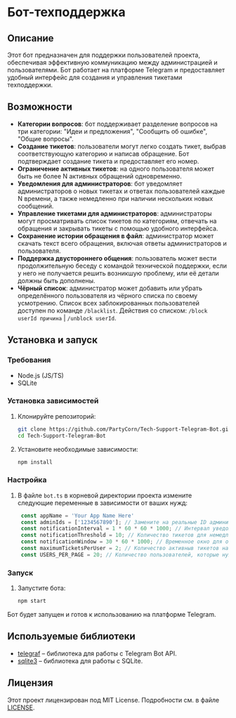 # Бот-техподдержка

## Описание

Этот бот предназначен для поддержки пользователей проекта, обеспечивая эффективную коммуникацию между администрацией и пользователями. Бот работает на платформе Telegram и предоставляет удобный интерфейс для создания и управления тикетами техподдержки.

## Возможности

- **Категории вопросов**: бот поддерживает разделение вопросов на три категории: "Идеи и предложения", "Сообщить об ошибке", "Общие вопросы".
- **Создание тикетов**: пользователи могут легко создать тикет, выбрав соответствующую категорию и написав обращение. Бот подтверждает создание тикета и предоставляет его номер.
- **Ограничение активных тикетов**: на одного пользователя может быть не более N активных обращений одновременно.
- **Уведомления для администраторов**: бот уведомляет администраторов о новых тикетах и ответах пользователей каждые N времени, а также немедленно при наличии нескольких новых сообщений.
- **Управление тикетами для администраторов**: администраторы могут просматривать список тикетов по категориям, отвечать на обращения и закрывать тикеты с помощью удобного интерфейса.
- **Сохранение истории обращения в файл**: администратор может скачать текст всего обращения, включая ответы администраторов и пользователя.
- **Поддержка двустороннего общения**: пользователь может вести продолжительную беседу с командой технической поддержки, если у него не получается решить возникшую проблему, или её детали должны быть дополнены.
- **Чёрный список**: администратор может добавить или убрать определённого пользователя из чёрного списка по своему усмотрению. Список всех заблокированных пользователей доступен по команде `/blacklist`. Действия со списком: `/block userId причина` | `/unblock userId`.

## Установка и запуск

### Требования

- Node.js (JS/TS)
- SQLite

### Установка зависимостей

1. Клонируйте репозиторий:
   ```bash
   git clone https://github.com/PartyCorn/Tech-Support-Telegram-Bot.git
   cd Tech-Support-Telegram-Bot
   ```

2. Установите необходимые зависимости:
   ```bash
   npm install
   ```

### Настройка

1. В файле `bot.ts` в корневой директории проекта измените следующие переменные в зависимости от ваших нужд:
   ```ts
    const appName = 'Your App Name Here'
    const adminIds = ['1234567890']; // Замените на реальные ID администраторов
    const notificationInterval = 1 * 60 * 60 * 1000; // Интервал уведомления администраторов, указан 1 час
    const notificationThreshold = 10; // Количество тикетов для немедленного уведомления
    const notificationWindow = 30 * 60 * 1000; // Временное окно для отслеживания тикетов в миллисекундах (например, 30 минут)
    const maximumTicketsPerUser = 2; // Количество активныв тикетов на одного пользователя
    const USERS_PER_PAGE = 20; // Количество пользователей, которые нужно вывести на 1 страницу (для чёрного списка)
   ```

### Запуск

1. Запустите бота:
   ```bash
   npm start
   ```

Бот будет запущен и готов к использованию на платформе Telegram.

## Используемые библиотеки

- [telegraf](https://github.com/telegraf/telegraf) – библиотека для работы с Telegram Bot API.
- [sqlite3](https://github.com/TryGhost/node-sqlite3) – библиотека для работы с SQLite.

## Лицензия

Этот проект лицензирован под MIT License. Подробности см. в файле [LICENSE](LICENSE).